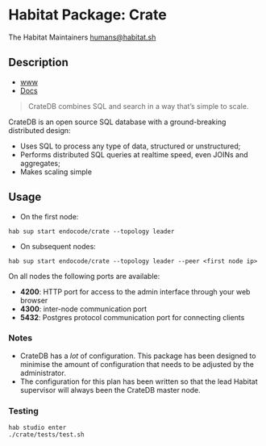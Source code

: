 # Habitat Package: Crate
The Habitat Maintainers <humans@habitat.sh>

## Description

- [www](https://crate.io)
- [Docs](https://crate.io/docs/reference/)

> CrateDB combines SQL and search in a way that’s simple to scale.

CrateDB is an open source SQL database with a ground-breaking distributed design:

- Uses SQL to process any type of data, structured or unstructured;
- Performs distributed SQL queries at realtime speed, even JOINs and aggregates;
- Makes scaling simple

## Usage

- On the first node:

```
hab sup start endocode/crate --topology leader
```

- On subsequent nodes:

```
hab sup start endocode/crate --topology leader --peer <first node ip>
```

On all nodes the following ports are available:

- **4200**: HTTP port for access to the admin interface through your web browser
- **4300**: inter-node communication port
- **5432**: Postgres protocol communication port for connecting clients

### Notes

- CrateDB has a _lot_ of configuration. This package has been designed to minimise the amount of configuration that needs to be adjusted by the administrator.
- The configuration for this plan has been written so that the lead Habitat supervisor will always been the CrateDB master node.


### Testing

```
hab studio enter
./crate/tests/test.sh
```
